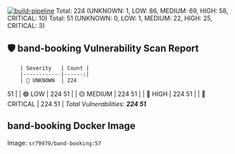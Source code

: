 [![build-pipeline](https://github.com/srikanth-girimaiahgari/DevOps/actions/workflows/build-pipeline.yml/badge.svg)](https://github.com/srikanth-girimaiahgari/DevOps/actions/workflows/build-pipeline.yml)
Total: 224 (UNKNOWN: 1, LOW: 86, MEDIUM: 69, HIGH: 58, CRITICAL: 10)
Total: 51 (UNKNOWN: 0, LOW: 1, MEDIUM: 22, HIGH: 25, CRITICAL: 3)
## 🛡️ band-booking Vulnerability Scan Report
        | Severity   | Count |
        |------------|------:|
        | 🔵 UNKNOWN  | 224
51 |
        | 🟢 LOW      | 224
51 |
        | 🟡 MEDIUM   | 224
51 |
        | 🔴 HIGH     | 224
51 |
        | 🚨 CRITICAL | 224
51 |
        _Total Vulnerabilities: **224
51**_
  
## band-booking Docker Image
Image: `sr79979/band-booking:57`
